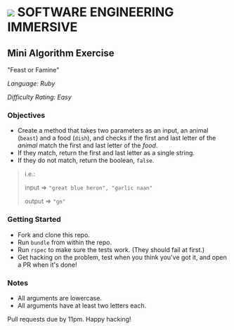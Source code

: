 # ![](https://ga-dash.s3.amazonaws.com/production/assets/logo-9f88ae6c9c3871690e33280fcf557f33.png) SOFTWARE ENGINEERING IMMERSIVE

## Mini Algorithm Exercise

"Feast or Famine"

_Language: Ruby_

_Difficulty Rating: Easy_

### Objectives

- Create a method that takes two parameters as an input, an animal (`beast`) and a food (`dish`), and checks if the first and last letter of the _animal_ match the first and last letter of the _food_.
- If they match, return the first and last letter as a single string.
- If they do not match, return the boolean, `false`.

> i.e.:
>
> input => `"great blue heron", "garlic naan"`
>
> output => `"gn"`

### Getting Started

- Fork and clone this repo.
- Run `bundle` from within the repo.
- Run `rspec` to make sure the tests work. (They should fail at first.)
- Get hacking on the problem, test when you think you've got it, and open a PR when it's done!

### Notes

- All arguments are lowercase.
- All arguments have at least two letters each.

Pull requests due by 11pm. Happy hacking!
